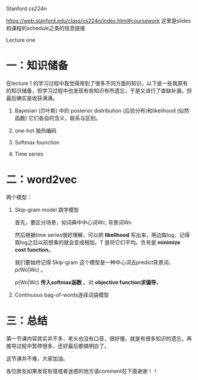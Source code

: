 Stanford cs224n

https://web.stanford.edu/class/cs224n/index.html#coursework 这里是slides 和课程的schedule之类的信息链接

Lecture one




# 一：知识储备

在lecture 1 的学习过程中我觉得用到了很多不同方面的知识，以下是一些我原有的知识储备，但学习过程中也发现有些知识有所遗忘，于是又进行了查缺补漏，但最后确实是收获满满。

1. Bayesian (贝叶斯) 中的 posterior distribution (后验分布)和likelihood (似然函数) 它们各自的含义，联系与区别。

2. one-hot 独热编码
3. Softmax founction
4. Time series 





# 二：word2vec

两个模型：

1. Skip-gram model 跳字模型

   

   首先，要区分场景，如词典中中心词Wc, 背景词Wo

   然后根据time series很好理解，可以把  **likelihood** 写出来，两边取log，记得取log之后以前想乘的就会变成相加。T 是将它们平均。负号是 **minimize cost function**。

   

   我们要始终记得 Skip-gram 这个模型是一种中心词去predict背景词，p(Wo|Wc) 。

   

   p(Wo|Wc)  **传入softmax函数** 。对 **objective function求偏导**。



2. Continuous bag-of-words连续词袋模型

 



# 三：总结

第一节课内容其实并不多，老头也没有口音，很好懂，就是有很多知识的遗忘，再推导过程中暂停很多，还好最后都搞明白了。

这节课并不难，大家加油。


各位胖友如果发现有错或者迷惑的地方请comment在下面谢谢！！


